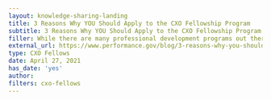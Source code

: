 ```yaml
---
layout: knowledge-sharing-landing
title: 3 Reasons Why YOU Should Apply to the CXO Fellowship Program
subtitle: 3 Reasons Why YOU Should Apply to the CXO Fellowship Program
filler: While there are many professional development programs out there, few compare to the experiences offered through the CXO Fellowship Program. Check out this post to find out more about why YOU should apply to the program.
external_url: https://www.performance.gov/blog/3-reasons-why-you-should-apply-to-CXO-fellowship-program/
type: CXO Fellows
date: April 27, 2021
has_date: 'yes'
author: 
filters: cxo-fellows
---
```

